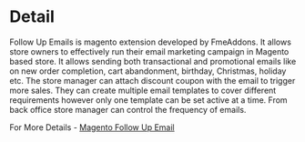 Detail
==================================

Follow Up Emails is magento extension developed by FmeAddons. It allows store owners to effectively run their email marketing campaign in Magento based store. It allows sending both transactional and promotional emails like on new order completion, cart abandonment, birthday, Christmas, holiday etc. The store manager can attach discount coupon with the email to trigger more sales. They can create multiple email templates to cover different requirements however only one template can be set active at a time.  From back office store manager can control the frequency of emails.

For More Details - <a href="http://www.fmeaddons.com/magento/follow-up-emails-extension.html">Magento Follow Up Email</a>
